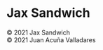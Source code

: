 <!--
© 2021 Juan Acuña Valladares. Todos los derechos reservados.
-->
# Jax Sandwich  
  
&copy; 2021 Jax Sandwich  
&copy; 2021 Juan Acuña Valladares
